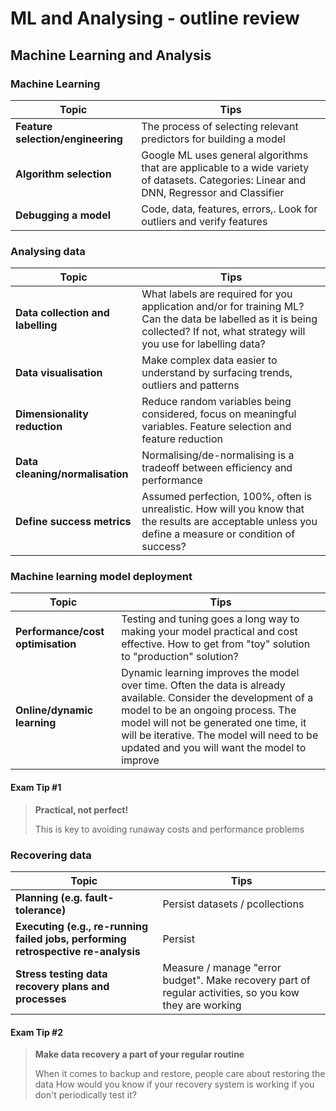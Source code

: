 # ML and Analysing - outline review

## Machine Learning and Analysis

### Machine Learning

| Topic | Tips |
|-------|------|
| **Feature selection/engineering** | The process of selecting relevant predictors for building a model |
| **Algorithm selection** | Google ML uses general algorithms that are applicable to a wide variety of datasets. Categories: Linear and DNN, Regressor and Classifier |
| **Debugging a model** | Code, data, features, errors,. Look for outliers and verify features |

### Analysing data

| Topic | Tips |
|-------|------|
| **Data collection and labelling** | What labels are required for you application and/or for training ML? Can the data be labelled as it is being collected? If not, what strategy will you use for labelling data?
| **Data visualisation** | Make complex data easier to understand by surfacing trends, outliers and patterns |
| **Dimensionality reduction** | Reduce random variables being considered, focus on meaningful variables. Feature selection and feature reduction |
| **Data cleaning/normalisation** | Normalising/de-normalising is a tradeoff between efficiency and performance |
| **Define success metrics** | Assumed perfection, 100%, often is unrealistic. How will you know that the results are acceptable unless you define a measure or condition of success? |

### Machine learning model deployment

| Topic | Tips |
|-------|------|
| **Performance/cost optimisation** | Testing and tuning goes a long way to making your model practical and cost effective. How to get from "toy" solution to "production" solution? |
| **Online/dynamic learning** | Dynamic learning improves the model over time. Often the data is already available. Consider the development of a model to be an ongoing process. The model will not be generated one time, it will be iterative. The model will need to be updated and you will want the model to improve |

#### Exam Tip #1

> **Practical, not perfect!**
>
> This is key to avoiding runaway costs and performance problems

### Recovering data

| Topic | Tips |
|-------|------|
| **Planning (e.g. fault-tolerance)** | Persist datasets / pcollections|
| **Executing (e.g., re-running failed jobs, performing retrospective re-analysis** | Persist |
| **Stress testing data recovery plans and processes** | Measure / manage "error budget". Make recovery part of regular activities, so you kow they are working |

#### Exam Tip #2

> **Make data recovery a part of your regular routine**
>
> When it comes to backup and restore, people care about restoring the data
> How would you know if your recovery system is working if you don't periodically test it?

